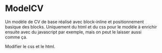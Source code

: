 # ModelCV

Un modèle de CV de base réalisé avec block-inline et positionnement basique des blocks.
Uniquement du html et du css pour le modèle à enrichir ensuite avec du javascript par exemple, mais on peut le laisser aussi comme ça.

Modifier le css et le html.

